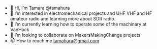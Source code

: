 - 👋 Hi, I’m Tamara @tamahura
- 👀 I’m interested in electromechanical projects and UHF VHF and HF amateur radio and learning more about SDR radio.
- 🌱 I’m currently learning how to operate some of the machinary at VanHack
- 💞️ I’m looking to collaborate on MakersMakingChange projects
- 📫 How to reach me tamahura@gmail.com

<!---
tamahura/tamahura is a ✨ special ✨ repository because its `README.md` (this file) appears on your GitHub profile.
You can click the Preview link to take a look at your changes.
--->
